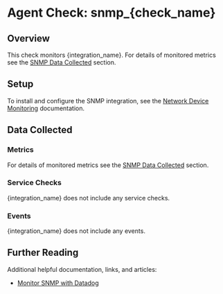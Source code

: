 # Agent Check: snmp_{check_name}

## Overview

This check monitors {integration_name}.
For details of monitored metrics see the [SNMP Data Collected][1] section.

## Setup

To install and configure the SNMP integration, see the [Network Device Monitoring][2] documentation.

## Data Collected

### Metrics

For details of monitored metrics see the [SNMP Data Collected][1] section.

### Service Checks

{integration_name} does not include any service checks.

### Events

{integration_name} does not include any events.

## Further Reading

Additional helpful documentation, links, and articles:

* [Monitor SNMP with Datadog][3]

[1]: https://docs.datadoghq.com/network_performance_monitoring/devices/data
[2]: https://docs.datadoghq.com/network_performance_monitoring/devices/setup
[3]: https://www.datadoghq.com/blog/monitor-snmp-with-datadog/